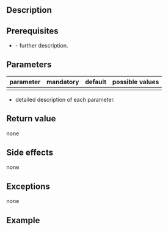 # <step name>

## Description


## Prerequisites

* **<prerequisite>** - further description.

## Parameters

| parameter      | mandatory | default                           | possible values    |
| ---------------|-----------|-----------------------------------|--------------------|
|   |   |   |   |

* detailed description of each parameter.

## Return value

none

## Side effects

none

## Exceptions

none

## Example
```groovy

```
